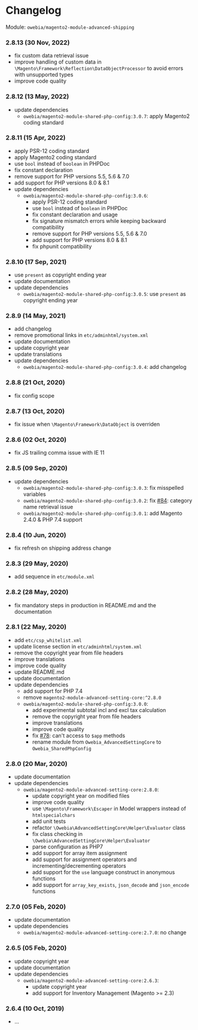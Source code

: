
# Changelog

Module: `owebia/magento2-module-advanced-shipping`

### 2.8.13 (30 Nov, 2022)
- fix custom data retrieval issue
- improve handling of custom data in `\Magento\Framework\Reflection\DataObjectProcessor` to avoid errors with unsupported types
- improve code quality

### 2.8.12 (13 May, 2022)
- update dependencies
  - `owebia/magento2-module-shared-php-config:3.0.7`: apply Magento2 coding standard

### 2.8.11 (15 Apr, 2022)
- apply PSR-12 coding standard
- apply Magento2 coding standard
- use `bool` instead of `boolean` in PHPDoc
- fix constant declaration
- remove support for PHP versions 5.5, 5.6 & 7.0
- add support for PHP versions 8.0 & 8.1
- update dependencies
  - `owebia/magento2-module-shared-php-config:3.0.6`:
    - apply PSR-12 coding standard
    - use `bool` instead of `boolean` in PHPDoc
    - fix constant declaration and usage
    - fix signature mismatch errors while keeping backward compatibility
    - remove support for PHP versions 5.5, 5.6 & 7.0
    - add support for PHP versions 8.0 & 8.1
    - fix phpunit compatibility

### 2.8.10 (17 Sep, 2021)
- use `present` as copyright ending year
- update documentation
- update dependencies
  - `owebia/magento2-module-shared-php-config:3.0.5`: use `present` as copyright ending year

### 2.8.9 (14 May, 2021)
- add changelog
- remove promotional links in `etc/adminhtml/system.xml`
- update documentation
- update copyright year
- update translations
- update dependencies
  - `owebia/magento2-module-shared-php-config:3.0.4`: add changelog

### 2.8.8 (21 Oct, 2020)
- fix config scope

### 2.8.7 (13 Oct, 2020)
- fix issue when `\Magento\Framework\DataObject` is overriden

### 2.8.6 (02 Oct, 2020)
- fix JS trailing comma issue with IE 11

### 2.8.5 (09 Sep, 2020)
- update dependencies
  - `owebia/magento2-module-shared-php-config:3.0.3`: fix misspelled variables
  - `owebia/magento2-module-shared-php-config:3.0.2`: fix [#84](https://github.com/owebia/magento2-module-advanced-shipping/issues/84): category name retrieval issue
  - `owebia/magento2-module-shared-php-config:3.0.1`: add Magento 2.4.0 & PHP 7.4 support

### 2.8.4 (10 Jun, 2020)
- fix refresh on shipping address change

### 2.8.3 (29 May, 2020)
- add sequence in `etc/module.xml`

### 2.8.2 (28 May, 2020)
- fix mandatory steps in production in README.md and the documentation

### 2.8.1 (22 May, 2020)
- add `etc/csp_whitelist.xml`
- update license section in `etc/adminhtml/system.xml`
- remove the copyright year from file headers
- improve translations
- improve code quality
- update README.md
- update documentation
- update dependencies
  - add support for PHP 7.4
  - remove `magento2-module-advanced-setting-core:^2.8.0`
  - `owebia/magento2-module-shared-php-config:3.0.0`:
    - add experimental subtotal incl and excl tax calculation
    - remove the copyright year from file headers
    - improve translations
    - improve code quality
    - fix [#78](https://github.com/owebia/magento2-module-advanced-shipping/issues/78): can't access to `$app` methods
    - rename module from `Owebia_AdvancedSettingCore` to `Owebia_SharedPhpConfig`

### 2.8.0 (20 Mar, 2020)
- update documentation
- update dependencies
  - `owebia/magento2-module-advanced-setting-core:2.8.0`:
    - update copyright year on modified files
    - improve code quality
    - use `\Magento\Framework\Escaper` in Model wrappers instead of `htmlspecialchars`
    - add unit tests
    - refactor `\Owebia\AdvancedSettingCore\Helper\Evaluator` class
    - fix class checking in `\Owebia\AdvancedSettingCore\Helper\Evaluator`
    - parse configuration as PHP7
    - add support for array item assignment
    - add support for assignment operators and incrementing/decrementing operators
    - add support for the `use` language construct in anonymous functions
    - add support for `array_key_exists`, `json_decode` and `json_encode` functions

### 2.7.0 (05 Feb, 2020)
- update documentation
- update dependencies
  - `owebia/magento2-module-advanced-setting-core:2.7.0`: no change

### 2.6.5 (05 Feb, 2020)
- update copyright year
- update documentation
- update dependencies
  - `owebia/magento2-module-advanced-setting-core:2.6.3`:
    - update copyright year
    - add support for Inventory Management (Magento >= 2.3)

### 2.6.4 (10 Oct, 2019)
- ...
